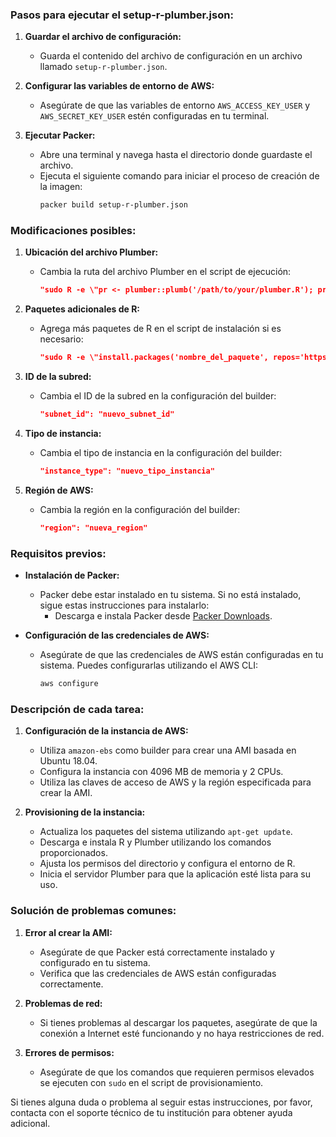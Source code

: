 ### Pasos para ejecutar el setup-r-plumber.json:

1. **Guardar el archivo de configuración:**
   - Guarda el contenido del archivo de configuración en un archivo llamado `setup-r-plumber.json`.

2. **Configurar las variables de entorno de AWS:**
   - Asegúrate de que las variables de entorno `AWS_ACCESS_KEY_USER` y `AWS_SECRET_KEY_USER` estén configuradas en tu terminal.

3. **Ejecutar Packer:**
   - Abre una terminal y navega hasta el directorio donde guardaste el archivo.
   - Ejecuta el siguiente comando para iniciar el proceso de creación de la imagen:
     ```sh
     packer build setup-r-plumber.json
     ```

### Modificaciones posibles:

1. **Ubicación del archivo Plumber:**
   - Cambia la ruta del archivo Plumber en el script de ejecución:
     ```json
     "sudo R -e \"pr <- plumber::plumb('/path/to/your/plumber.R'); pr$run(host='0.0.0.0', port=8000)\""
     ```

2. **Paquetes adicionales de R:**
   - Agrega más paquetes de R en el script de instalación si es necesario:
     ```json
     "sudo R -e \"install.packages('nombre_del_paquete', repos='https://cloud.r-project.org/')\""
     ```

3. **ID de la subred:**
   - Cambia el ID de la subred en la configuración del builder:
     ```json
     "subnet_id": "nuevo_subnet_id"
     ```

4. **Tipo de instancia:**
   - Cambia el tipo de instancia en la configuración del builder:
     ```json
     "instance_type": "nuevo_tipo_instancia"
     ```

5. **Región de AWS:**
   - Cambia la región en la configuración del builder:
     ```json
     "region": "nueva_region"
     ```

### Requisitos previos:

- **Instalación de Packer:**
  - Packer debe estar instalado en tu sistema. Si no está instalado, sigue estas instrucciones para instalarlo:
    - Descarga e instala Packer desde [Packer Downloads](https://www.packer.io/downloads).

- **Configuración de las credenciales de AWS:**
  - Asegúrate de que las credenciales de AWS están configuradas en tu sistema. Puedes configurarlas utilizando el AWS CLI:
    ```sh
    aws configure
    ```

### Descripción de cada tarea:

1. **Configuración de la instancia de AWS:**
   - Utiliza `amazon-ebs` como builder para crear una AMI basada en Ubuntu 18.04.
   - Configura la instancia con 4096 MB de memoria y 2 CPUs.
   - Utiliza las claves de acceso de AWS y la región especificada para crear la AMI.

2. **Provisioning de la instancia:**
   - Actualiza los paquetes del sistema utilizando `apt-get update`.
   - Descarga e instala R y Plumber utilizando los comandos proporcionados.
   - Ajusta los permisos del directorio y configura el entorno de R.
   - Inicia el servidor Plumber para que la aplicación esté lista para su uso.

### Solución de problemas comunes:

1. **Error al crear la AMI:**
   - Asegúrate de que Packer está correctamente instalado y configurado en tu sistema.
   - Verifica que las credenciales de AWS están configuradas correctamente.

2. **Problemas de red:**
   - Si tienes problemas al descargar los paquetes, asegúrate de que la conexión a Internet esté funcionando y no haya restricciones de red.

3. **Errores de permisos:**
   - Asegúrate de que los comandos que requieren permisos elevados se ejecuten con `sudo` en el script de provisionamiento.

Si tienes alguna duda o problema al seguir estas instrucciones, por favor, contacta con el soporte técnico de tu institución para obtener ayuda adicional.
